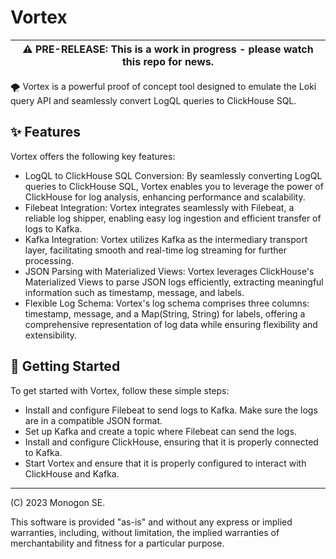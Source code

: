 # Vortex
| ⚠️         **PRE-RELEASE**: This is a work in progress - please watch this repo for news. |
|-------------------------------------------------------------------------------------------|

🌪️ Vortex is a powerful proof of concept tool designed to emulate the Loki query API and seamlessly convert LogQL queries to ClickHouse SQL.

## ✨ Features
Vortex offers the following key features:

- LogQL to ClickHouse SQL Conversion: By seamlessly converting LogQL queries to ClickHouse SQL, Vortex enables you to leverage the power of ClickHouse for log analysis, enhancing performance and scalability.
- Filebeat Integration: Vortex integrates seamlessly with Filebeat, a reliable log shipper, enabling easy log ingestion and efficient transfer of logs to Kafka.
- Kafka Integration: Vortex utilizes Kafka as the intermediary transport layer, facilitating smooth and real-time log streaming for further processing.
- JSON Parsing with Materialized Views: Vortex leverages ClickHouse's Materialized Views to parse JSON logs efficiently, extracting meaningful information such as timestamp, message, and labels.
- Flexible Log Schema: Vortex's log schema comprises three columns: timestamp, message, and a Map(String, String) for labels, offering a comprehensive representation of log data while ensuring flexibility and extensibility.

## 🚀 Getting Started 
To get started with Vortex, follow these simple steps:

- Install and configure Filebeat to send logs to Kafka. Make sure the logs are in a compatible JSON format.
- Set up Kafka and create a topic where Filebeat can send the logs.
- Install and configure ClickHouse, ensuring that it is properly connected to Kafka.
- Start Vortex and ensure that it is properly configured to interact with ClickHouse and Kafka.

---
(C) 2023 Monogon SE.

This software is provided "as-is" and without any express or implied warranties, including, without limitation, the implied warranties of merchantability and fitness for a particular purpose.